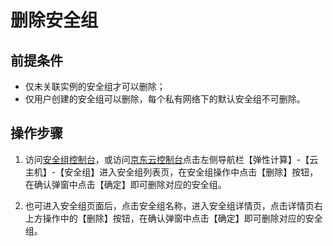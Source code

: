 # 删除安全组
## 前提条件
* 仅未关联实例的安全组才可以删除；
* 仅用户创建的安全组可以删除，每个私有网络下的默认安全组不可删除。

## 操作步骤
1. 访问[安全组控制台][1]，或访问[京东云控制台][2]点击左侧导航栏【弹性计算】-【云主机】-【安全组】进入安全组列表页，在安全组操作中点击【删除】按钮，在确认弹窗中点击【确定】即可删除对应的安全组。

2. 也可进入安全组页面后，点击安全组名称，进入安全组详情页，点击详情页右上方操作中的【删除】按钮，在确认弹窗中点击【确定】即可删除对应的安全组。


  [1]: https://cns-console.jdcloud.com/host/netSecurity/list
  [2]: https://console.jdcloud.com/